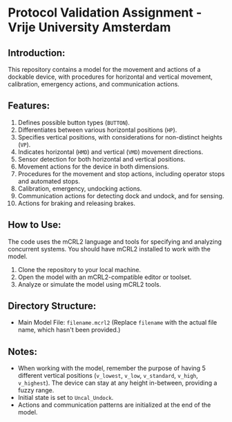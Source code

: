 
# Protocol Validation Assignment - Vrije University Amsterdam


## Introduction:
This repository contains a model for the movement and actions of a dockable device, with procedures for horizontal and vertical movement, calibration, emergency actions, and communication actions.

## Features:
1. Defines possible button types (`BUTTON`).
2. Differentiates between various horizontal positions (`HP`).
3. Specifies vertical positions, with considerations for non-distinct heights (`VP`).
4. Indicates horizontal (`HMD`) and vertical (`VMD`) movement directions.
5. Sensor detection for both horizontal and vertical positions.
6. Movement actions for the device in both dimensions.
7. Procedures for the movement and stop actions, including operator stops and automated stops.
8. Calibration, emergency, undocking actions.
9. Communication actions for detecting dock and undock, and for sensing.
10. Actions for braking and releasing brakes.

## How to Use:
The code uses the mCRL2 language and tools for specifying and analyzing concurrent systems. You should have mCRL2 installed to work with the model.

1. Clone the repository to your local machine.
2. Open the model with an mCRL2-compatible editor or toolset.
3. Analyze or simulate the model using mCRL2 tools.

## Directory Structure:
- Main Model File: `filename.mcrl2` (Replace `filename` with the actual file name, which hasn't been provided.)

## Notes:
- When working with the model, remember the purpose of having 5 different vertical positions (`v_lowest`, `v_low`, `v_standard`, `v_high`, `v_highest`). The device can stay at any height in-between, providing a fuzzy range.
- Initial state is set to `Uncal_Undock`.
- Actions and communication patterns are initialized at the end of the model.

